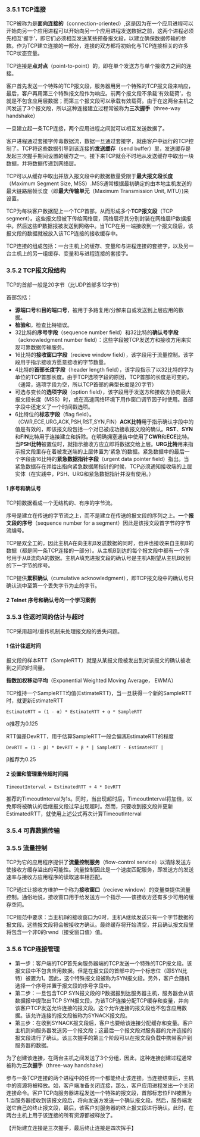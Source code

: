 ### 3.5.1 TCP连接

TCP被称为是**面向连接的**（connection-oriented）,这是因为在一个应用进程可以开始向另一个应用进程可以开始向另一个应用进程发送数据之前，这两个进程必须先相互‘握手’，即它们必须相互发送某些预备报文段，以建立确保数据传输的参数。作为TCP建立连接的一部分，连接的双方都将初始化与TCP连接相关的许多TCP状态变量。

TCP连接是**点对点**（point-to-point）的，即在单个发送方与单个接收方之间的连接。

客户首先发送一个特殊的TCP报文段，服务器用另一个特殊的TCP报文段来响应，最后，客户再用第三个特殊报文段作为响应。前两个报文段不承载‘有效载荷’，也就是不包含应用层数据；而第三个报文段可以承载有效载荷。由于在这两台主机之间发送了3个报文段，所以这种连接建立过程常被称为**三次握手**（three-way handshake）

一旦建立起一条TCP连接，两个应用进程之间就可以相互发送数据了。

客户进程通过套接字传毒数据流，数据一旦通过套接字，就由客户中运行的TCP控制了。TCP将这些数据引导到该连接的**发送缓存**（send buffer）里，发送缓存是发起三次握手期间设置的缓存之一。接下来TCP就会不时地从发送缓存中取出一块数据，并将数据传递到网络层。

TCP可以从缓存中取出并放入报文段中的数据数量受限于**最大报文段长度**（Maximum Segment Size, MSS）.MSS通常根据最初确定的由本地主机发送的最大链路层帧长度（即**最大传输单元**（Maximum Transmission Unit, MTU）)来设置。

TCP为每块客户数据配上一个TCP首部，从而形成多个**TCP报文段**（TCP segment）。这些报文段被下传给网络层，网络层将其分别封装在网络层IP数据报中。然后这些IP数据报被发送到网络中。当TCP在另一端接收到一个报文段后，该报文段的数据就被放入该TCP连接的接收缓存中。

TCP连接的组成包括：一台主机上的缓存、变量和与进程连接的套接字，以及另一台主机上的另一组缓存、变量和与进程连接的套接字。

### 3.5.2 TCP报文段结构

TCP的首部一般是20字节（比UDP首部多12字节）

首部包括：
+ **源端口号**和**目的端口号**，被用于多路复用/分解来自或发送到上层应用的数据。
+ **检验和**，检查比特错误。
+ 32比特的**序号字段**（sequence number field）和32比特的**确认号字段**（acknowledgment number field）：这些字段被TCP发送方和接收方用来实现可靠数据传输服务。
+ 16比特的**接收窗口字段**（recieve window field），该字段用于流量控制。该字段用于指示接收方愿意接收的字节数量。
+ 4比特的**首部长度字段**（header length field），该字段指示了以32比特的字为单位的TCP首部长度。由于TCP选项字段的原因，TCP首部的长度是可变的。（通常，选项字段为空，所以TCP首部的典型长度是20字节）
+ 可选与变长的**选项字段**（option field），该字段用于发送方和接收方协商最大报文段长度（MSS）时，或在高速网络环境下用作窗口调节因子时使用。首部字段中还定义了一个时间戳选项。
+ 6比特位的**标志字段**（flag field）。（CWR,ECE,URG,ACK,PSH,RST,SYN,FIN）**ACK比特**用于指示确认字段中的值是有效的，即该报文段包括一个对已被成功接收报文段的确认。**RST**、**SYN**和**FIN**比特用于连接建立和拆除。在明确拥塞通告中使用了**CWR**和**ECE**比特。当**PSH比特**被置位时，就指示接收方应立即将数据交给上层。**URG比特**用来指示报文段里存在着被发送端的上层体置为‘紧急’的数据。紧急数据中的最后一个字段由16比特的**紧急数据指针字段**（urgent data pointer field）指出。当紧急数据存在并给出指向紧急数据尾指针的时候，TCP必须通知接收端的上层实体（在实践中，PSH、URG和紧急数据指针并没有使用。）

#### 1 序号和确认号

TCP把数据看成一个无结构的、有序的字节流。

序号是建立在传送的字节流之上，而不是建立在传送的报文段的序列之上。一个**报文段的序号**（sequence number for a segment）因此是该报文段首字节的字节流编号。

TCP是双全工的，因此主机A在向主机B发送数据的同时，也许也接收来自主机B的数据（都是同一条TCP连接的一部分）。从主机B到达的每个报文段中都有一个序号用于从B流向A的数据。主机A填充进报文段的确认号是主机A期望从主机B收到的下一字节的序号。

TCP提供**累积确认**（cumulative acknowledgment），即TCP报文段中的确认号只确认流中至第一个丢失字节为止的字节。

#### 2 Telnet 序号和确认号的一个学习案例

### 3.5.3 往返时间的估计与超时

TCP采用超时/重传机制来处理报文段的丢失问题。

#### 1 估计往返时间

报文段的样本RTT（SampleRTT）就是从某报文段被发出到对该报文的确认被收到之间的时间量。

**指数加权移动平均**（Exponential Weighted Moving Average， EWMA）

TCP维持一个SampleRTT均值(EstimateRTT)，当一旦获得一个新的SampleRTT时，就更新EstimateRTT

`EstimateRTT = (1 - α) * EstimateRTT + α * SampleRTT`

α推荐为0.125

RTT偏差DevRTT，用于估算SampleRTT一般会偏离EstimateRTT的程度

`DevRTT = (1 - β) * DevRTT + β * | SampleRTT - EstimateRTT |`

β推荐为0.25

#### 2 设置和管理重传超时间隔

`TimeoutInterval = EstimatedRTT + 4 * DevRTT`

推荐的TimeoutInterval为1s。同时，当出现超时后，TimeoutInterval将加倍，以免即将被确认的后继报文段过早出现超时。然而，只要收到报文段并更新EstimatedRTT，就使用上述公式再次计算TimeoutInterval

### 3.5.4 可靠数据传输

### 3.5.5 流量控制

TCP为它的应用程序提供了**流量控制服务**（flow-control service）以清除发送方使接收方缓存溢出的可能性。流量控制因此是一个速度匹配服务，即发送方的发送速率与接收方应用程序的读取速率相匹配。

TCP通过让接收方维护一个称为**接收窗口**（recieve window）的变量类提供流量控制。通俗地说，接收窗口用于给发送方一个指示——该接收方还有多少可用的缓存空间。

TCP规范中要求：当主机B的接收窗口为0时，主机A继续发送只有一个字节数据的报文段。这些报文段将会被接收方确认。最终缓存将开始清空，并且确认报文段里将包含一个非0的rwnd（接受窗口值）值。

### 3.5.6 TCP连接管理

+ 第一步：客户端的TCP首先向服务器端的TCP发送一个特殊的TCP报文段。该报文段中不包含应用数据。但是在报文段的首部中的一个标志位（即SYN比特）被置为1。因此，这个特殊报文段被称为SYN报文段。另外，客户会随机选择一个序号并置于报文段的序号字段中。
+ 第二步：一旦包含TCP SYN报文段的IP数据报到达服务器主机，服务器会从该数据报中提取出TCP SYN报文段，为该TCP连接分配TCP缓存和变量，并向该客户TCP发送允许连接的报文段。这个允许连接的报文段也不包含应用数据。该允许连接的报文段被称为SYNACK报文段。
+ 第三步：在收到SYNACK报文段后，客户也要给该连接分配缓存和变量。客户主机则向服务器发送另一个报文段；这最后一个报文段对服务器的允许连接的报文段进行了确认。该三次握手的第三个阶段可以在报文段负载中携带客户到服务器的数据。

为了创建该连接，在两台主机之间发送了3个分组，因此，这种连接创建过程通常被称为**三次握手**（three-way handshake）

参与一条TCP连接的两个进程中的任何一个都能终止该连接。当连接结束后，主机中的资源将被释放。如，客户端准备关闭连接，那么，客户应用进程发出一个关闭连接命令。客户TCP向服务器进程发送一个特殊的报文段，首部标志位FIN被置为1.当服务器接收到该报文段后，将向发送方发送一个确认报文段。然后，服务端发送它自己的终止报文段，最后，该客户对服务器的终止报文段进行确认。此时，在两台主机上用于该连接的所有资源都被释放了。

【开始建立连接是三次握手，最后终止连接是四次挥手】